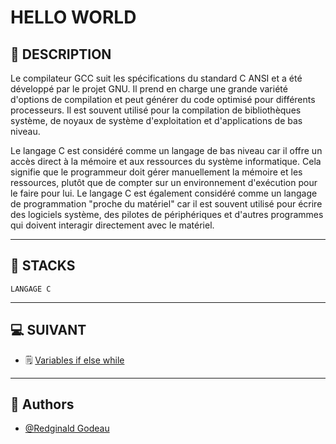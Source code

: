 # HELLO WORLD


## 📑 DESCRIPTION

Le compilateur GCC suit les spécifications du standard C ANSI et a été développé par le projet GNU. Il prend en charge une grande variété d'options de compilation et peut générer du code optimisé pour différents processeurs. Il est souvent utilisé pour la compilation de bibliothèques système, de noyaux de système d'exploitation et d'applications de bas niveau.

Le langage C est considéré comme un langage de bas niveau car il offre un accès direct à la mémoire et aux ressources du système informatique. Cela signifie que le programmeur doit gérer manuellement la mémoire et les ressources, plutôt que de compter sur un environnement d'exécution pour le faire pour lui. Le langage C est également considéré comme un langage de programmation "proche du matériel" car il est souvent utilisé pour écrire des logiciels système, des pilotes de périphériques et d'autres programmes qui doivent interagir directement avec le matériel.

----------------------
## 🔧 STACKS

    LANGAGE C

----------------------
## 💻 SUIVANT

  - 🗒 [Variables if else while](https://github.com/RedginaldGodeau/holbertonschool-low_level_programming/tree/main/variables_if_else_while)
----------------------
## 👦 Authors

- [@Redginald Godeau](https://github.com/RedginaldGodeau)
